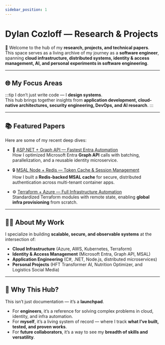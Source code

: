 ```yaml
---
sidebar_position: 1
---
```


# Dylan Cozloff — Research & Projects

🚀 Welcome to the hub of my **research, projects, and technical papers**.  
This space serves as a living archive of my journey as a **software engineer**, spanning **cloud infrastructure, distributed systems, identity & access management, AI, and personal experiments in software engineering**.

---

## 🌐 My Focus Areas

:::tip
I don’t just write code — I **design systems**.  
This hub brings together insights from **application development, cloud-native architectures, security engineering, DevOps, and AI research**.
:::

---

## 📚 Featured Papers

Here are some of my recent deep dives:

- 🔑 [ASP.NET + Graph API — Fastest Entra Automation](./entra/graph-automation-optimize)  
  How I optimized Microsoft Entra **Graph API** calls with batching, parallelization, and a reusable identity microservice.

- 🔒 [MSAL Node + Redis — Token Cache & Session Management](./redis-session-management)  
  How I built a **Redis-backed MSAL cache** for secure, distributed authentication across multi-tenant container apps.

- ⚙️ [Terraform + Azure — Full Infrastructure Automation](./terraform/)  
  Standardized Terraform modules with remote state, enabling **global infra provisioning** from scratch.

---

## 🧑‍💻 About My Work

I specialize in building **scalable, secure, and observable systems** at the intersection of:

- **Cloud Infrastructure** (Azure, AWS, Kubernetes, Terraform)
- **Identity & Access Management** (Microsoft Entra, Graph API, MSAL)
- **Application Engineering** (C#, .NET, Node.js, distributed microservices)
- **Personal Projects** (HFT Transformer AI, Nutrition Optimizer, and Logistics Social Media)

---

## 🌟 Why This Hub?

This isn’t just documentation — it’s a **launchpad**.

- For **engineers**, it’s a reference for solving complex problems in cloud, identity, and infra automation.
- For **myself**, it’s a living system of record — where I track **what I’ve built, tested, and proven works**.
- For **future collaborators**, it’s a way to see my **breadth of skills and versatility**.
